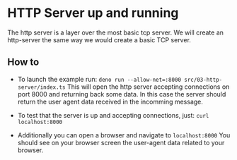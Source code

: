 # HTTP Server up and running
The http server is a layer over the most basic tcp server.
We will create an http-server the same way we would create a basic TCP server.

## How to
* To launch the example run:
  `deno run --allow-net=:8000 src/03-http-server/index.ts`
  This will open the http server accepting connections on port 8000 and returning back some data.
  In this case the server should return the user agent data received in the incomming message.

* To test that the server is up and accepting connections, just: 
  `curl localhost:8000`

* Additionally you can open a browser and navigate to `localhost:8000` 
  You should see on your browser screen the user-agent data related to your browser.
